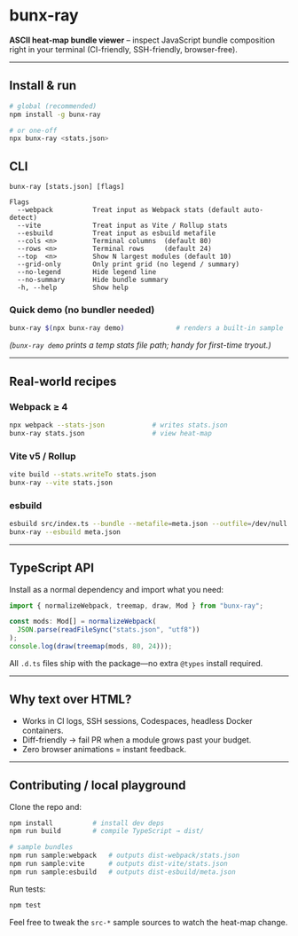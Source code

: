 # bunx-ray

**ASCII heat-map bundle viewer** – inspect JavaScript bundle composition right in your terminal (CI-friendly, SSH-friendly, browser-free).

---

## Install & run

```bash
# global (recommended)
npm install -g bunx-ray

# or one-off
npx bunx-ray <stats.json>
```

## CLI

```
bunx-ray [stats.json] [flags]

Flags
  --webpack          Treat input as Webpack stats (default auto-detect)
  --vite             Treat input as Vite / Rollup stats
  --esbuild          Treat input as esbuild metafile
  --cols <n>         Terminal columns  (default 80)
  --rows <n>         Terminal rows     (default 24)
  --top  <n>         Show N largest modules (default 10)
  --grid-only        Only print grid (no legend / summary)
  --no-legend        Hide legend line
  --no-summary       Hide bundle summary
  -h, --help         Show help
```

### Quick demo (no bundler needed)

```bash
bunx-ray $(npx bunx-ray demo)             # renders a built-in sample
```

_(`bunx-ray demo` prints a temp stats file path; handy for first-time tryout.)_

---

## Real-world recipes

### Webpack ≥ 4

```bash
npx webpack --stats-json            # writes stats.json
bunx-ray stats.json                 # view heat-map
```

### Vite v5 / Rollup

```bash
vite build --stats.writeTo stats.json
bunx-ray --vite stats.json
```

### esbuild

```bash
esbuild src/index.ts --bundle --metafile=meta.json --outfile=/dev/null
bunx-ray --esbuild meta.json
```

---

## TypeScript API

Install as a normal dependency and import what you need:

```ts
import { normalizeWebpack, treemap, draw, Mod } from "bunx-ray";

const mods: Mod[] = normalizeWebpack(
  JSON.parse(readFileSync("stats.json", "utf8"))
);
console.log(draw(treemap(mods, 80, 24)));
```

All `.d.ts` files ship with the package—no extra `@types` install required.

---

## Why text over HTML?

- Works in CI logs, SSH sessions, Codespaces, headless Docker containers.
- Diff-friendly → fail PR when a module grows past your budget.
- Zero browser animations = instant feedback.

---

## Contributing / local playground

Clone the repo and:

```bash
npm install          # install dev deps
npm run build        # compile TypeScript → dist/

# sample bundles
npm run sample:webpack   # outputs dist-webpack/stats.json
npm run sample:vite      # outputs dist-vite/stats.json
npm run sample:esbuild   # outputs dist-esbuild/meta.json
```

Run tests:

```bash
npm test
```

Feel free to tweak the `src-*` sample sources to watch the heat-map change.
